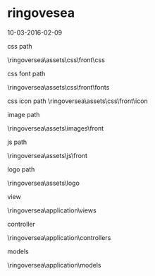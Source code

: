 # ringovesea
10-03-2016-02-09 

css path

\ringoversea\assets\css\front\css

css font path 

\ringoversea\assets\css\front\fonts

css icon path
\ringoversea\assets\css\front\icon

image path 

\ringoversea\assets\images\front

js path 

\ringoversea\assets\js\front

logo path

\ringoversea\assets\logo


view 

\ringoversea\application\views

controller

\ringoversea\application\controllers

models

\ringoversea\application\models

